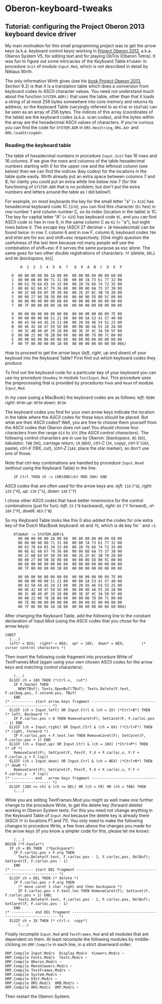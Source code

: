 # Oberon-keyboard-tweaks

## Tutorial: configuring the Project Oberon 2013 keyboard device driver

My main motivation for this small programming project was to get the arrow keys (a.k.a. keyboard control keys) working in [Project Oberon 2013](https://people.inf.ethz.ch/wirth/ProjectOberon/index.html), a.k.a. Oberon System V5, for editing text and for playing ObTris (Oberon Tetris). It was fun to figure out some intricacies of the Keyboard Table `KTabAdr` in procedure `Init` of module `Input.Mod`, which is not described in detail by Niklaus Wirth. 

The only information Wirth gives (see his [book Project Oberon 2013](https://people.inf.ethz.ch/wirth/ProjectOberon/PO.System.pdf), Section 9.2) is that it is a translation table which does a conversion from keyboard codes to ASCII character values. You need not understand much about the function `SYSTEM.ADR()` that uses the table, other than that it loads a string of at most 256 bytes somewhere into core memory and returns its address; so the Keyboard Table (varyingly referred to as `KTab` or `kbdTab`) can be seen as an array of 256 bytes. The indices of this array (coordinates of the table) are the keyboard codes (a.k.a. scan codes), and the bytes within the array are the hexadecimal ASCII values of characters. If you're curious you can find the code for `SYSTEM.ADR` in `ORS.HexString`, `ORG.Adr` and `ORG.loadStringAdr`.

### Reading the keyboard table

The table of hexadecimal numbers in procedure `Input.Init` has 16 rows and 16 columns. If we give the rows and columns of the table hexadecimal numbers starting with 0 for the upper row and the leftmost column (see below) then we can find the indices (key codes) for the locations in the table quite easily. Wirth already put an extra space between columns 7 and 8; for clarity you could put an extra white line below row 7 (for the functioning of `SYSTEM.ADR` that is no problem; but don't put the extra numbers and letters around the table as I did below!). 

For example, on most keyboards the key for the small letter "a" (= `61X`) has hexadecimal keyboard code 1C (`1CH`); you can find this character (`61` hex) in row number 1 and column number C, so its index (location in the table) is 1C. 
The key for capital letter "A" (= `41X`) has keyboard code `9C`, and you can find ASCII code `41` hex in row 9, in the same column C as `61` (= "a"), but eight rows below it.
The *escape key* (ASCII 27 decimal = `1B` hexadecimal) can be found twice: in row 7, column 6 and in row F, column 6; keyboard codes `76H` and `0F6H` are for esc and shift+esc respectively. [One might question the usefulness of the last item because not many people will use the combination of shift+esc if it serves the same purpose as esc alone. The same goes for two other double registrations of characters: `7F` (*delete*, `DEL`) and `08` (*backspace*, `BS`)]. 
```
       0  1  2  3  4  5  6  7   8  9  A  B  C  D  E  F

   0  00 00 00 00 00 1A 00 00  00 00 00 00 00 09 60 00
   1  00 00 00 00 00 71 31 00  00 00 7A 73 61 77 32 00
   2  00 63 78 64 65 34 33 00  00 20 76 66 74 72 35 00
   3  00 6E 62 68 67 79 36 00  00 00 6D 6A 75 37 38 00
   4  00 2C 6B 69 6F 30 39 00  00 2E 2F 6C 3B 70 2D 00
   5  00 00 27 00 5B 3D 00 00  00 00 0D 5D 00 5C 00 00
   6  00 00 00 00 00 00 08 00  00 00 00 00 00 00 00 00
   7  00 7F 00 00 00 00 1B 00  00 00 00 00 00 00 00 00

   8  00 00 00 00 00 00 00 00  00 00 00 00 00 09 7E 00
   9  00 00 00 00 00 51 21 00  00 00 5A 53 41 57 40 00
   A  00 43 58 44 45 24 23 00  00 20 56 46 54 52 25 00
   B  00 4E 42 48 47 59 5E 00  00 00 4D 4A 55 26 2A 00
   C  00 3C 4B 49 4F 29 28 00  00 3E 3F 4C 3A 50 5F 00
   D  00 00 22 00 7B 2B 00 00  00 00 0D 7D 00 7C 00 00
   E  00 00 00 00 00 00 08 00  00 00 00 00 00 00 00 00
   F  00 7F 00 00 00 00 1B 00  00 00 00 00 00 00 00 00$)
```

How to proceed to get the arrow keys (*left*, *right*, *up* and *down*) of your keyboad into the Keyboard Table?
First find out which keyboard codes they produce.

To find out the keyboard code for a particular key of your keyboard you can use my procedure `ShowKey` in module `TestInput.Mod`. This procedure uses the preprocessing that is provided by procedures `Peek` and `Read` of module `Input.Mod`.

In my case (using a MacBook) the keyboard codes are as follows:
*left*: `0EBH`    *right*: `0F4H`    *up*: `0F5H`    *down*: `0F2H`

The keyboard codes you find for your own arrow keys indicate the location in the table where the ASCII codes for these keys should be placed. But what are their ASCII codes? Well, you are free to choose them yourself from the ASCII codes that Oberon does not use! You should choose four characters from the range `01X` to `1FX` (the *ASCII control characters*). The following control characters are in use by Oberon: (*backspace*, `BS` (`8X`), *tabulator*, `TAB` (`9X`), *carriage return*, `CR` (`0DX`), *ctrl-C* (`3X`, copy), *ctrl-V* (`16X`, paste), *ctrl-X* (18X, cut), (*ctrl-Z* (`1AX`, place the star marker), so don't use one of those. 

Note that ctrl-key combinations are handled by procedure `Input.Read` (without using the Keyboard Table) in the line:
```
    IF Ctrl THEN ch := CHR(ORD(ch) MOD 20H) END
```
ASCII codes that are often used for the arrow keys are:
*left*: `11X` (`^Q`),  *right*: `12X` (`^R`),   *up*: `13X` (`^S`),   *down*: `14X` (`^T`)

I chose other ASCII codes that have better mnemonics for the control combinations (just for fun): 
*left*: `2X` (`^B` backward), *right*: `6X` (`^F` forward), `uP`: `10X` (`^P`), *dowN*: `0EX` (`^N`)

So my Keyboard Table looks like this (I also added the codes for one extra key of the Dutch MacBook keyboard: `60` and `7E`, which is de key for ` and ~):
```
    KTabAdr := SYSTEM.ADR($
      00 00 00 00 00 1A 00 00  00 00 00 00 00 09 60 00
      00 00 00 00 00 71 31 00  00 00 7A 73 61 77 32 00
      00 63 78 64 65 34 33 00  00 20 76 66 74 72 35 00
      00 6E 62 68 67 79 36 00  00 00 6D 6A 75 37 38 00
      00 2C 6B 69 6F 30 39 00  00 2E 2F 6C 3B 70 2D 00
      00 00 27 00 5B 3D 00 00  00 00 0D 5D 00 5C 00 00
      00 60 00 00 00 00 08 00  00 00 00 00 00 00 00 00
      00 7F 00 00 00 00 1B 00  00 00 00 00 00 00 00 00

      00 00 00 00 00 00 00 00  00 00 00 00 00 09 7E 00
      00 00 00 00 00 51 21 00  00 00 5A 53 41 57 40 00
      00 43 58 44 45 24 23 00  00 20 56 46 54 52 25 00
      00 4E 42 48 47 59 5E 00  00 00 4D 4A 55 26 2A 00
      00 3C 4B 49 4F 29 28 00  00 3E 3F 4C 3A 50 5F 00
      00 00 22 00 7B 2B 00 00  00 00 0D 7D 00 7C 00 00
      00 7E 00 00 00 00 08 00  00 00 00 02 00 00 00 00
      00 7F 0E 00 06 10 1B 00  00 00 00 00 00 00 00 00$)
```

After changing the Keyboard Table, add the following line to the constant declaration of Input.Mod (using the ASCII codes that you chose for the arrow keys):
```
CONST
  (...)
  left* = 02X;  right* = 06X;  up* = 10X;  down* = 0EX;        (* cursor control characters *)
```

Then insert the following code fragment into procedure Write of TextFrames.Mod (again using your own chosen ASCII codes for the arrow keys and matching control characters): 
```
    (...)
  ELSIF ch = 18X THEN (*ctrl-x,  cut*)
    IF F.hasSel THEN
      NEW(TBuf); Texts.OpenBuf(TBuf); Texts.Delete(F.text, F.selbeg.pos, F.selend.pos, TBuf)
    END
(* ---------- start arrow keys fragment --------------------------------------------------- *)
  ELSIF (ch = Input.left) OR Input.Ctrl & (ch = 2X) (*Ctrl+B*) THEN       (* left, Backward *)
    IF F.carloc.pos > 0 THEN RemoveCaret(F); SetCaret(F, F.carloc.pos - 1) END
  ELSIF (ch = Input.right) OR Input.Ctrl & (ch = 6X) (*Ctrl+F*) THEN      (* right, Forward *)
    IF F.carloc.pos < F.text.len THEN RemoveCaret(F); SetCaret(F, F.carloc.pos + 1) END
  ELSIF (ch = Input.up) OR Input.Ctrl & (ch = 10X) (*Ctrl+P*) THEN                    (* uP *)
    RemoveCaret(F); SetCaret(F, Pos(F, F.X + F.carloc.x, F.Y + F.carloc.y + F.lsp))
  ELSIF (ch = Input.down) OR Input.Ctrl & (ch = 0EX) (*Ctrl+N*) THEN                (* dowN *)
    RemoveCaret(F); SetCaret(F, Pos(F, F.X + F.carloc.x, F.Y + F.carloc.y - F.lsp))		
(* ---------- end   arrow keys fragment --------------------------------------------------- *)
  ELSIF (20X <= ch) & (ch <= DEL) OR (ch = CR) OR (ch = TAB) THEN
    (...)
```
While you are editing TextFrames.Mod you might as well make one further change to the procedure Write, to get the delete key (forward delete) working in Oberon System texts. For this you need not change anything in the Keyboard Table of `Input.Mod` because the delete key is already there (ASCII `7F` in locations F1 and 71). You only need to make the following changes to procedure Write, a few lines above the changes you made for the arrow keys (if you know a simpler code for this, please let me know):
```
    (...)
BEGIN (*F.hasCar*)
  IF ch = BS THEN  (*backspace*)
    IF F.carloc.pos > F.org THEN
      Texts.Delete(F.text, F.carloc.pos - 1, F.carloc.pos, DelBuf); SetCaret(F, F.carloc.pos - 1)
    END
(* ---------- start DEL fragment ------------------------------------------------------------- *)
  ELSIF ch = DEL THEN (* delete *)
    IF F.carloc.pos > F.org THEN
      (* move caret 1 char right and then backspace *)
      IF F.carloc.pos < F.text.len THEN RemoveCaret(F); SetCaret(F, F.carloc.pos + 1) END;
      Texts.Delete(F.text, F.carloc.pos - 1, F.carloc.pos, DelBuf); SetCaret(F, F.carloc.pos - 1)
    END		
(* ---------- end DEL fragment --------------------------------------------------------------- *)
  ELSIF ch = 3X THEN (* ctrl-c  copy*)
      (...)
```

Finally recompile `Input.Mod` and `TextFrames.Mod` and all modules that are dependent on them. 
At least recompile the following modules by middle-clicking on `ORP.Compile` in each line, in a strict downward order:
```
ORP.Compile Input.Mod/s  Display.Mod/s  Viewers.Mod/s ~
ORP.Compile Fonts.Mod/s  Texts.Mod/s ~
ORP.Compile Oberon.Mod/s ~
ORP.Compile MenuViewers.Mod/s ~
ORP.Compile TextFrames.Mod/s ~
ORP.Compile System.Mod/s ~
ORP.Compile Edit.Mod/s ~
ORP.Compile ORS.Mod/s  ORB.Mod/s ~
ORP.Compile ORG.Mod/s  ORP.Mod/s ~
```
Then restart the Oberon System.

